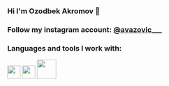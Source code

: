 ### Hi I'm Ozodbek Akromov 👋
### Follow my instagram account: [@avazovic___](https://instagram.com/avazovic___/)
### Languages and tools I work with: 

<code><img src="https://www.google.com/url?sa=i&url=https%3A%2F%2Fwww.stickpng.com%2Fimg%2Ficons-logos-emojis%2Ftech-companies%2Fhtml5-logo&psig=AOvVaw161qs99ixcZ6ZQSNLNsp29&ust=1694363880009000&source=images&cd=vfe&opi=89978449&ved=0CBAQjRxqFwoTCIDf7pn7nYEDFQAAAAAdAAAAABAE" width="30px"></code>
<code><img src="https://cdn.freebiesupply.com/logos/large/2x/css3-logo-png-transparent.png" width="30px"></code>
<code><img src="https://encrypted-tbn0.gstatic.com/images?q=tbn:ANd9GcTxURvk24oQENIHSAX_dGgngS5VzUYtMjoJMfMuf6JfBQ&s" width="44px"></code>
 
    
